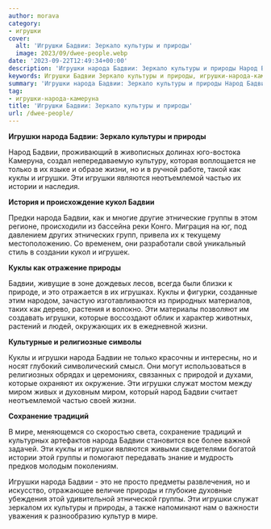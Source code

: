```yaml
---
author: morava
category:
- игрушки
cover:
  alt: 'Игрушки Бадвии: Зеркало культуры и природы'
  image: 2023/09/dwee-people.webp
date: '2023-09-22T12:49:34+00:00'
description: 'Игрушки народа Бадвии: Зеркало культуры и природы Народ Бадвии, проживающий в живописных долинах юго-востока Камеруна, создал непередаваемую культуру,...'
keywords: Игрушки Бадвии Зеркало культуры и природы, игрушки-народа-камеруна, игрушки, бадвии, народа, куклы, природы, жизни, группы, культуры, народ, только, являются, неотъемлемой, частью, истории, кукол
summary: 'Игрушки народа Бадвии: Зеркало культуры и природы Народ Бадвии, проживающий в живописных долинах юго-востока Камеруна, создал непередаваемую культуру,...'
tag:
- игрушки-народа-камеруна
title: 'Игрушки Бадвии: Зеркало культуры и природы'
url: /dwee-people/
---
```


**Игрушки народа Бадвии: Зеркало культуры и природы**

Народ Бадвии, проживающий в живописных долинах юго-востока Камеруна, создал непередаваемую культуру, которая воплощается не только в их языке и образе жизни, но и в ручной работе, такой как куклы и игрушки. Эти игрушки являются неотъемлемой частью их истории и наследия.

**История и происхождение кукол Бадвии**

Предки народа Бадвии, как и многие другие этнические группы в этом регионе, происходили из бассейна реки Конго. Миграция на юг, под давлением других этнических групп, привела их к текущему местоположению. Со временем, они разработали свой уникальный стиль в создании кукол и игрушек.

**Куклы как отражение природы**

Бадвии, живущие в зоне дождевых лесов, всегда были близки к природе, и это отражается в их игрушках. Куклы и фигурки, созданные этим народом, зачастую изготавливаются из природных материалов, таких как дерево, растения и волокно. Эти материалы позволяют им создавать игрушки, которые воссоздают облик и характер животных, растений и людей, окружающих их в ежедневной жизни.

**Культурные и религиозные символы**

Куклы и игрушки народа Бадвии не только красочны и интересны, но и носят глубокий символический смысл. Они могут использоваться в религиозных обрядах и церемониях, связанных с природой и духами, которые охраняют их окружение. Эти игрушки служат мостом между миром живых и духовным миром, который народ Бадвии считает неотъемлемой частью своей жизни.

**Сохранение традиций**

В мире, меняющемся со скоростью света, сохранение традиций и культурных артефактов народа Бадвии становится все более важной задачей. Эти куклы и игрушки являются живыми свидетелями богатой истории этой группы и помогают передавать знание и мудрость предков молодым поколениям.

Игрушки народа Бадвии \- это не просто предметы развлечения, но и искусство, отражающее величие природы и глубокие духовные убеждения этой удивительной этнической группы. Эти игрушки служат зеркалом их культуры и природы, а также напоминают нам о важности уважения к разнообразию культур в мире.